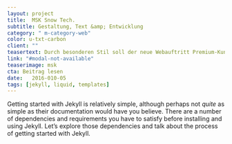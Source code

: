 ```yaml
---
layout: project
title:  MSK Snow Tech.
subtitle: Gestaltung, Text &amp; Entwicklung
category: " m-category-web"
color: u-txt-carbon
client: ""
teasertext: Durch besonderen Stil soll der neue Webauftritt Premium-Kunden weltweit ansprechen und über die einzigartigen Produkte informieren.
link: "#modal-not-available"
teaserimage: msk
cta: Beitrag lesen
date:   2016-010-05
tags: [jekyll, liquid, templates]
---
```

Getting started with Jekyll is relatively simple, although perhaps not *quite* as simple as their documentation would have you believe. There are a number of dependencies and requirements you have to satisfy before installing and using Jekyll. Let’s explore those dependencies and talk about the process of getting started with Jekyll.
